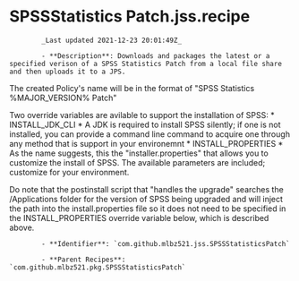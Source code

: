 # SPSSStatistics Patch.jss.recipe

            _Last updated 2021-12-23 20:01:49Z_

            - **Description**: Downloads and packages the latest or a specified verison of a SPSS Statistics Patch from a local file share and then uploads it to a JPS.

The created Policy's name will be in the format of "SPSS Statistics %MAJOR_VERSION% Patch"

Two override variables are avilable to support the installation of SPSS:
	* INSTALL_JDK_CLI
		* A JDK is required to install SPSS silently; if one is not installed, you can provide a command 
			line command to acquire one through any method that is support in your environemnt
	* INSTALL_PROPERTIES
		* As the name suggests, this the "installer.properties" that allows you to customize the install
			of SPSS.  The available parameters are included; customize for your environment.

Do note that the postinstall script that "handles the upgrade" searches the /Applications folder for the version of 
SPSS being upgraded and will inject the path into the install.properties file so it does not need to be specified
in the INSTALL_PROPERTIES override variable below, which is described above.


            - **Identifier**: `com.github.mlbz521.jss.SPSSStatisticsPatch`

            - **Parent Recipes**: `com.github.mlbz521.pkg.SPSSStatisticsPatch`
